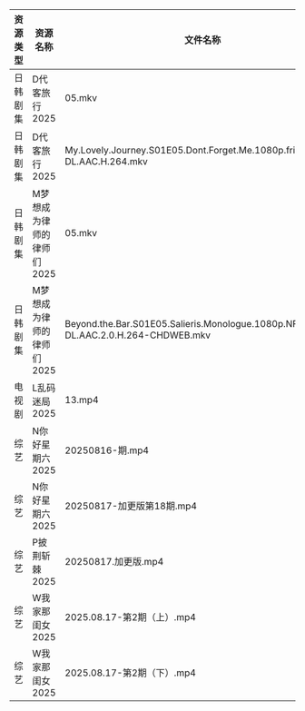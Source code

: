 | 资源类型 | 资源名称            | 文件名称                                                                              | 分享链接                                 | 更新时间                |
| ---- | --------------- | --------------------------------------------------------------------------------- | ------------------------------------ | ------------------- |
| 日韩剧集 | D代客旅行2025       | 05.mkv                                                                            | https://pan.quark.cn/s/ffaab0f06b8d  | 2025-08-17 01:18:01 |
| 日韩剧集 | D代客旅行2025       | My.Lovely.Journey.S01E05.Dont.Forget.Me.1080p.friDay.WEB-DL.AAC.H.264.mkv         | https://pan.quark.cn/s/ffaab0f06b8d  | 2025-08-17 10:18:09 |
| 日韩剧集 | M梦想成为律师的律师们2025 | 05.mkv                                                                            | https://pan.quark.cn/s/d4ecaff7fa34  | 2025-08-17 01:26:28 |
| 日韩剧集 | M梦想成为律师的律师们2025 | Beyond.the.Bar.S01E05.Salieris.Monologue.1080p.NF.WEB-DL.AAC.2.0.H.264-CHDWEB.mkv | https://pan.quark.cn/s/d4ecaff7fa34  | 2025-08-17 01:26:23 |
| 电视剧  | L乱码迷局2025       | 13.mp4                                                                            | https://www.alipan.com/s/CJ4yqcSAku1 | 2025-08-17 15:01:04 |
| 综艺   | N你好星期六2025      | 20250816-期.mp4                                                                    | https://www.alipan.com/s/nvuMvPrHLGa | 2025-08-17 08:02:25 |
| 综艺   | N你好星期六2025      | 20250817-加更版第18期.mp4                                                              | https://www.alipan.com/s/nvuMvPrHLGa | 2025-08-17 13:02:21 |
| 综艺   | P披荆斩棘2025       | 20250817.加更版.mp4                                                                  | https://pan.quark.cn/s/9ae1eb01008d  | 2025-08-17 16:43:24 |
| 综艺   | W我家那闺女2025      | 2025.08.17-第2期（上）.mp4                                                             | https://pan.quark.cn/s/382e9ca0c203  | 2025-08-17 16:44:49 |
| 综艺   | W我家那闺女2025      | 2025.08.17-第2期（下）.mp4                                                             | https://pan.quark.cn/s/382e9ca0c203  | 2025-08-17 16:44:47 |
